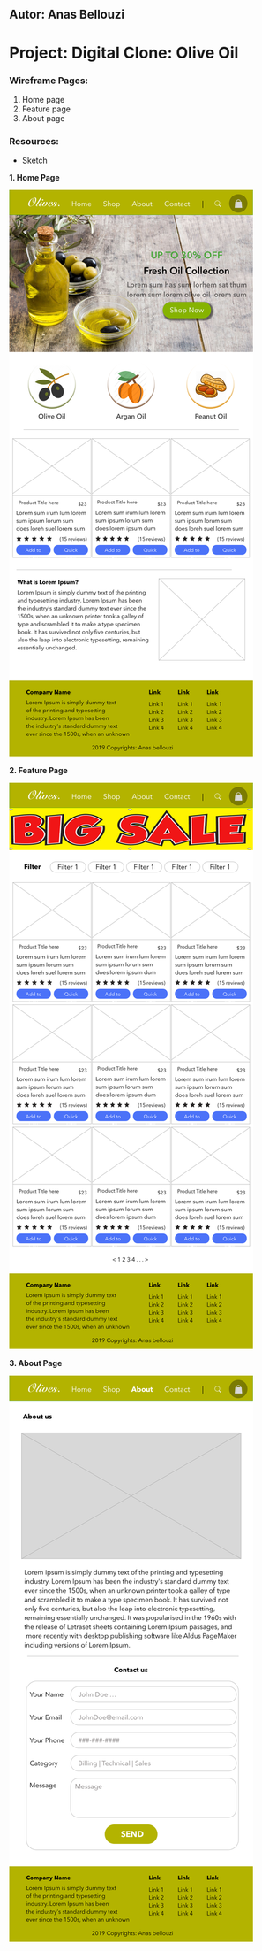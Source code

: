 ## Autor: Anas Bellouzi

# Project: Digital Clone: Olive Oil

### Wireframe Pages:
  1. Home page
  2. Feature page
  3. About page

### Resources:
  - Sketch

 **1. Home Page**

![Image of Home Page](home.png)

**2. Feature Page**

![Image of Home Page](feature.png)

**3. About Page**

![Image of Home Page](about.png)
